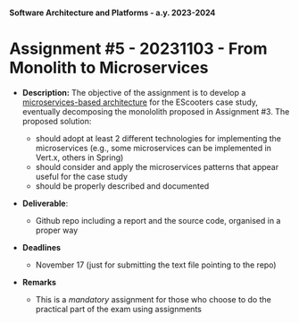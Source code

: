 #### Software Architecture and Platforms - a.y. 2023-2024
 
# Assignment #5 - 20231103 - From Monolith to Microservices
- **Description:** The objective of the assignment is to develop a [microservices-based architecture](https://docs.google.com/document/d/1k6xXXp0fw8D9ufqlhcAXV89_oFeVUlq98-pT0MtbHM0/edit?usp=sharing) for the EScooters case study, eventually decomposing the monololith proposed in Assignment #3. The proposed solution:
	- should adopt at least 2 different technologies for implementing the microservices (e.g., some microservices can be implemented in Vert.x, others in Spring)
	- should consider and apply the microservices patterns that appear useful for the case study
	- should be properly described and documented
	
- **Deliverable**:  
	- Github repo including a report and the source code, organised in a proper way 

- **Deadlines**
	- November 17 (just for submitting the text file pointing to the repo)  
 
 - **Remarks**
	- This is a *mandatory* assignment for those who choose to do the practical part of the exam using assignments

 
